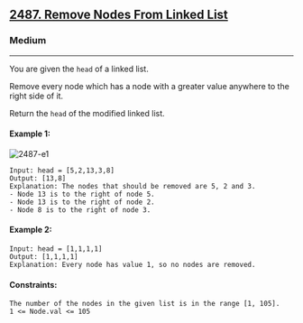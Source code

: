 [2487. Remove Nodes From Linked List](https://leetcode.com/problems/remove-nodes-from-linked-list/?envType=daily-question&envId=2024-05-06)
---------------------------------------------------------------------------------------------------------------------------------------------

### Medium
---------------------------------------------------------------------------------------------------------------------------------------------

You are given the `head` of a linked list.

Remove every node which has a node with a greater value anywhere to the right side of it.

Return the `head` of the modified linked list.

#### Example 1:
![2487-e1](https://github.com/chandrikabijore/LeetCode-solutions/assets/93921178/033eca75-0e4d-4830-8768-1af80590a6df)
```
Input: head = [5,2,13,3,8]
Output: [13,8]
Explanation: The nodes that should be removed are 5, 2 and 3.
- Node 13 is to the right of node 5.
- Node 13 is to the right of node 2.
- Node 8 is to the right of node 3.
```
#### Example 2:
```
Input: head = [1,1,1,1]
Output: [1,1,1,1]
Explanation: Every node has value 1, so no nodes are removed.
```
#### Constraints:
```
The number of the nodes in the given list is in the range [1, 105].
1 <= Node.val <= 105
```

